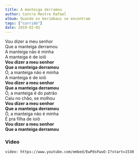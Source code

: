 ```yaml
---
title: A manteiga derramou
author: Contra Mestre Rafael
album: Quando os berimbaus se encontram
tags: ["corrido"]
date: 2019-02-02
---
```


Vou dizer a meu senhor  
Que a manteiga derramou  
A manteiga não é minha  
A manteiga é de ioiô  
**Vou dizer a meu senhor**  
**Que a manteiga derramou**  
Ô, a manteiga não é minha  
A manteiga é de ioiô  
**Vou dizer a meu senhor**  
**Que a manteiga derramou**  
Ô, a manteiga é do patrão  
Caiu no chão, se molhou  
**Vou dizer a meu senhor**  
**Que a manteiga derramou**  
Ô, a manteiga não é minha  
É pra filha de ioiô  
**Vou dizer a meu senhor**  
**Que a manteiga derramou**

### Video

`video: https://www.youtube.com/embed/EwPdsFwuO-I?start=1530`
